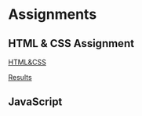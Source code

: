 # Assignments
## HTML & CSS Assignment

[HTML&CSS](https://users.metropolia.fi/~mahendrs/HTML&CSS/home.html)

[Results](https://users.metropolia.fi/~mahendrs/HTML&CSS/results.html)

## JavaScript

